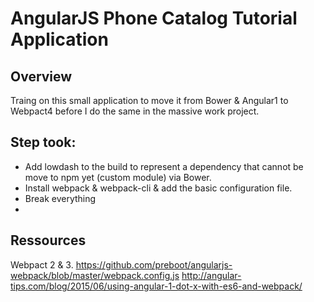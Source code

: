 # AngularJS Phone Catalog Tutorial Application

## Overview
Traing on this small application to move it from Bower & Angular1 to Webpact4 before I do the same in the massive work project.

## Step took:
- Add lowdash to the build to represent a dependency that cannot be move to npm yet (custom module) via Bower.
- Install webpack & webpack-cli & add the basic configuration file.
- Break everything
-

## Ressources
Webpact 2 & 3.
https://github.com/preboot/angularjs-webpack/blob/master/webpack.config.js
http://angular-tips.com/blog/2015/06/using-angular-1-dot-x-with-es6-and-webpack/
